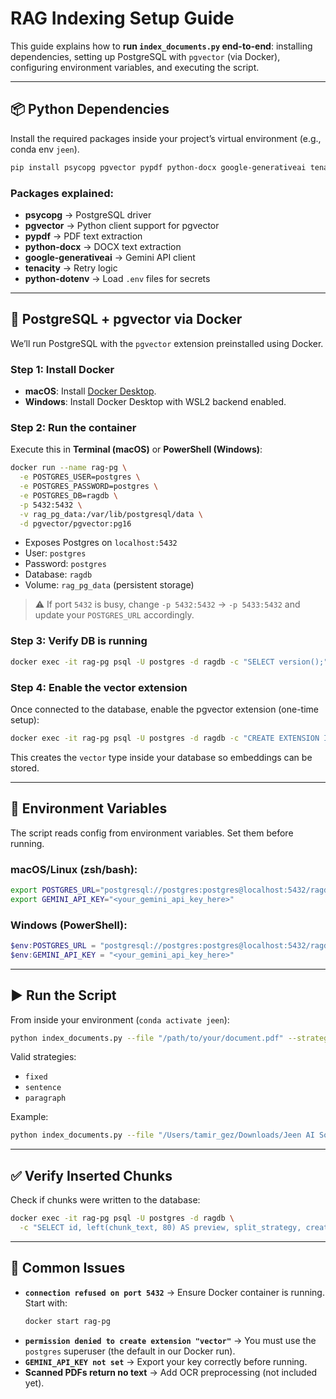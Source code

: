 # RAG Indexing Setup Guide

This guide explains how to **run `index_documents.py` end-to-end**: installing dependencies, setting up PostgreSQL with `pgvector` (via Docker), configuring environment variables, and executing the script.

---

## 📦 Python Dependencies

Install the required packages inside your project’s virtual environment (e.g., conda env `jeen`).

```bash
pip install psycopg pgvector pypdf python-docx google-generativeai tenacity python-dotenv
```

### Packages explained:
- **psycopg** → PostgreSQL driver
- **pgvector** → Python client support for pgvector
- **pypdf** → PDF text extraction
- **python-docx** → DOCX text extraction
- **google-generativeai** → Gemini API client
- **tenacity** → Retry logic
- **python-dotenv** → Load `.env` files for secrets

---

## 🐘 PostgreSQL + pgvector via Docker

We’ll run PostgreSQL with the `pgvector` extension preinstalled using Docker.

### Step 1: Install Docker
- **macOS**: Install [Docker Desktop](https://www.docker.com/products/docker-desktop/).
- **Windows**: Install Docker Desktop with WSL2 backend enabled.

### Step 2: Run the container
Execute this in **Terminal (macOS)** or **PowerShell (Windows)**:

```bash
docker run --name rag-pg \
  -e POSTGRES_USER=postgres \
  -e POSTGRES_PASSWORD=postgres \
  -e POSTGRES_DB=ragdb \
  -p 5432:5432 \
  -v rag_pg_data:/var/lib/postgresql/data \
  -d pgvector/pgvector:pg16
```

- Exposes Postgres on `localhost:5432`
- User: `postgres`
- Password: `postgres`
- Database: `ragdb`
- Volume: `rag_pg_data` (persistent storage)

> ⚠️ If port `5432` is busy, change `-p 5432:5432` → `-p 5433:5432` and update your `POSTGRES_URL` accordingly.


### Step 3: Verify DB is running
```bash
docker exec -it rag-pg psql -U postgres -d ragdb -c "SELECT version();"
```

### Step 4: Enable the vector extension
Once connected to the database, enable the pgvector extension (one-time setup):

```bash
docker exec -it rag-pg psql -U postgres -d ragdb -c "CREATE EXTENSION IF NOT EXISTS vector;"
```

This creates the `vector` type inside your database so embeddings can be stored.

---

## 🔑 Environment Variables

The script reads config from environment variables. Set them before running.

### macOS/Linux (zsh/bash):
```bash
export POSTGRES_URL="postgresql://postgres:postgres@localhost:5432/ragdb"
export GEMINI_API_KEY="<your_gemini_api_key_here>"
```

### Windows (PowerShell):
```powershell
$env:POSTGRES_URL = "postgresql://postgres:postgres@localhost:5432/ragdb"
$env:GEMINI_API_KEY = "<your_gemini_api_key_here>"
```

---

## ▶️ Run the Script

From inside your environment (`conda activate jeen`):

```bash
python index_documents.py --file "/path/to/your/document.pdf" --strategy fixed
```

Valid strategies:
- `fixed`
- `sentence`
- `paragraph`

Example:
```bash
python index_documents.py --file "/Users/tamir_gez/Downloads/Jeen AI Solution.pdf" --strategy sentence
```

---

## ✅ Verify Inserted Chunks

Check if chunks were written to the database:

```bash
docker exec -it rag-pg psql -U postgres -d ragdb \
  -c "SELECT id, left(chunk_text, 80) AS preview, split_strategy, created_at FROM indexed_chunks ORDER BY id DESC LIMIT 5;"
```

---

## 🚨 Common Issues

- **`connection refused on port 5432`** → Ensure Docker container is running. Start with:
  ```bash
  docker start rag-pg
  ```
- **`permission denied to create extension "vector"`** → You must use the `postgres` superuser (the default in our Docker run).
- **`GEMINI_API_KEY not set`** → Export your key correctly before running.
- **Scanned PDFs return no text** → Add OCR preprocessing (not included yet).